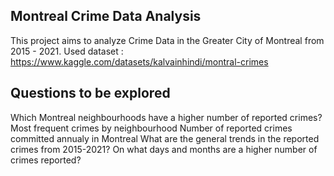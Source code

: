  ## Montreal Crime Data Analysis

 
This project aims to analyze Crime Data in the Greater City of Montreal from 2015 - 2021.
Used dataset : https://www.kaggle.com/datasets/kalvainhindi/montral-crimes

## Questions to be explored


Which Montreal neighbourhoods have a higher number of reported crimes?
Most frequent crimes by neighbourhood
Number of reported crimes committed annualy in Montreal
What are the general trends in the reported crimes from 2015-2021?
On what days and months are a higher number of crimes reported?
